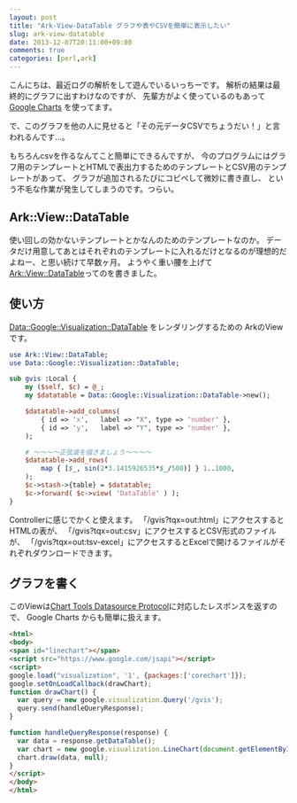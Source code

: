 ```yaml
---
layout: post
title: "Ark-View-DataTable グラフや表やCSVを簡単に表示したい"
slug: ark-view-datatable
date: 2013-12-07T20:11:00+09:00
comments: true
categories: [perl,ark]
---
```


こんにちは、最近ログの解析をして遊んでいるいっちーです。
解析の結果は最終的にグラフに出すわけなのですが、
先輩方がよく使っているのもあって [Google Charts](https://developers.google.com/chart/) を使ってます。

で、このグラフを他の人に見せると「その元データCSVでちょうだい！」と言われるんです...。

<!-- More- -->

もちろんcsvを作るなんてこと簡単にできるんですが、
今のプログラムにはグラフ用のテンプレートとHTMLで表出力するためのテンプレートとCSV用のテンプレートがあって、
グラフが追加されるたびにコピペして微妙に書き直し、
という不毛な作業が発生してしまうのです。つらい。

## Ark::View::DataTable

使い回しの効かないテンプレートとかなんのためのテンプレートなのか。
データだけ用意してあとはそれぞれのテンプレートに入れるだけとなるのが理想的だよねー、と思い続けて早数ヶ月。
ようやく重い腰を上げて [Ark::View::DataTable](https://github.com/shogo82148/Ark-View-DataTable)ってのを書きました。

## 使い方

[Data::Google::Visualization::DataTable](https://metacpan.org/pod/Data::Google::Visualization::DataTable) をレンダリングするための
ArkのViewです。

``` perl
use Ark::View::DataTable;
use Data::Google::Visualization::DataTable;

sub gvis :Local {
    my ($self, $c) = @_;
    my $datatable = Data::Google::Visualization::DataTable->new();

    $datatable->add_columns(
        { id => 'x',   label => "X", type => 'number' },
        { id => 'y',   label => "Y", type => 'number' },
    );

    # 〜〜〜〜正弦波を描きましょう〜〜〜〜
    $datatable->add_rows(
        map { [$_, sin(2*3.1415926535*$_/500)] } 1..1000,
    );
    $c->stash->{table} = $datatable;
    $c->forward( $c->view( 'DataTable' ) );
}
```

Controllerに感じでかくと使えます。
「/gvis?tqx=out:html」にアクセスするとHTMLの表が、
「/gvis?tqx=out:csv」にアクセスするとCSV形式のファイルが、
「/gvis?tqx=out:tsv-excel」にアクセスするとExcelで開けるファイルがそれぞれダウンロードできます。


## グラフを書く

このViewは[Chart Tools Datasource Protocol](https://developers.google.com/chart/interactive/docs/dev/implementing_data_source)に対応したレスポンスを返すので、
Google Charts からも簡単に扱えます。

``` html
<html>
<body>
<span id="linechart"></span>
<script src="https://www.google.com/jsapi"></script>
<script>
google.load("visualization", '1', {packages:['corechart']});
google.setOnLoadCallback(drawChart);
function drawChart() {
  var query = new google.visualization.Query('/gvis');
  query.send(handleQueryResponse);
}

function handleQueryResponse(response) {
  var data = response.getDataTable();
  var chart = new google.visualization.LineChart(document.getElementById('linechart'));
  chart.draw(data, null);
}
</script>
</body>
</html>
```
